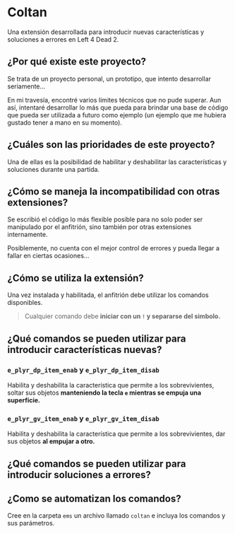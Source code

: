 # Coltan

Una extensión desarrollada para introducir nuevas características y soluciones a errores en Left 4 Dead 2.

## ¿Por qué existe este proyecto?

Se trata de un proyecto personal, un prototipo, que intento desarrollar seriamente…

En mi travesía, encontré varios límites técnicos que no pude superar. Aun así, intentaré desarrollar lo más que pueda para brindar una base de código que pueda ser utilizada a futuro como ejemplo (un ejemplo que me hubiera gustado tener a mano en su momento).

## ¿Cuáles son las prioridades de este proyecto?

Una de ellas es la posibilidad de habilitar y deshabilitar las características y soluciones durante una partida.

## ¿Cómo se maneja la incompatibilidad con otras extensiones?

Se escribió el código lo más flexible posible para no solo poder ser manipulado por el anfitrión, sino también por otras extensiones internamente.

Posiblemente, no cuenta con el mejor control de errores y pueda llegar a fallar en ciertas ocasiones…

## ¿Cómo se utiliza la extensión?

Una vez instalada y habilitada, el anfitrión debe utilizar los comandos disponibles.

> Cualquier comando debe **iniciar con un `!` y separarse del simbolo.**

## ¿Qué comandos se pueden utilizar para introducir características nuevas?

### `e_plyr_dp_item_enab` y `e_plyr_dp_item_disab`

Habilita y deshabilita la característica que permite a los sobrevivientes, soltar sus objetos **manteniendo la tecla `e` mientras se empuja una superficie.**

### `e_plyr_gv_item_enab` y `e_plyr_gv_item_disab`

Habilita y deshabilita la característica que permite a los sobrevivientes, dar sus objetos **al empujar a otro.**

## ¿Qué comandos se pueden utilizar para introducir soluciones a errores?

## ¿Como se automatizan los comandos?

Cree en la carpeta `ems` un archivo llamado `coltan` e incluya los comandos y sus parámetros.
